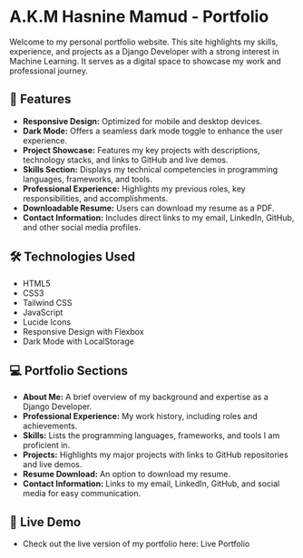 # A.K.M Hasnine Mamud - Portfolio

Welcome to my personal portfolio website. This site highlights my skills, experience, and projects as a Django Developer with a strong interest in Machine Learning. It serves as a digital space to showcase my work and professional journey.

## 🚀 Features
- **Responsive Design:** Optimized for mobile and desktop devices.
- **Dark Mode:** Offers a seamless dark mode toggle to enhance the user experience.
- **Project Showcase:** Features my key projects with descriptions, technology stacks, and links to GitHub and live demos.
- **Skills Section:** Displays my technical competencies in programming languages, frameworks, and tools.
- **Professional Experience:** Highlights my previous roles, key responsibilities, and accomplishments.
- **Downloadable Resume:** Users can download my resume as a PDF.
- **Contact Information:** Includes direct links to my email, LinkedIn, GitHub, and other social media profiles.

## 🛠️ Technologies Used
- HTML5
- CSS3
- Tailwind CSS
- JavaScript
- Lucide Icons
- Responsive Design with Flexbox
- Dark Mode with LocalStorage

## 💻 Portfolio Sections
- **About Me:** A brief overview of my background and expertise as a Django Developer.
- **Professional Experience:** My work history, including roles and achievements.
- **Skills:** Lists the programming languages, frameworks, and tools I am proficient in.
- **Projects:** Highlights my major projects with links to GitHub repositories and live demos.
- **Resume Download:** An option to download my resume.
- **Contact Information:** Links to my email, LinkedIn, GitHub, and social media for easy communication.

## 🔗 Live Demo
- Check out the live version of my portfolio here: Live Portfolio
